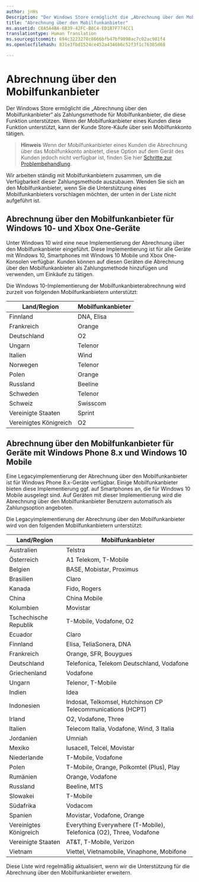 ```yaml
---
author: jnHs
Description: "Der Windows Store ermöglicht die „Abrechnung über den Mobilfunkanbieter“ als Zahlungsmethode für Mobilfunkanbieter, die diese Funktion unterstützen."
title: "Abrechnung über den Mobilfunkanbieter"
ms.assetid: C8A5A4BA-6B39-42FC-B8C4-ED1B7F774CC1
translationtype: Human Translation
ms.sourcegitcommit: 694c3223278c8666bfb47bf9898ac7c02ac981f4
ms.openlocfilehash: 831e3fbd1524ce452a4346b6c52f3f1c76385d68

---
```


# <a name="mobile-operator-billing"></a>Abrechnung über den Mobilfunkanbieter


Der Windows Store ermöglicht die „Abrechnung über den Mobilfunkanbieter“ als Zahlungsmethode für Mobilfunkanbieter, die diese Funktion unterstützen. Wenn der Mobilfunkanbieter eines Kunden diese Funktion unterstützt, kann der Kunde Store-Käufe über sein Mobilfunkkonto tätigen.

> **Hinweis**  Wenn der Mobilfunkanbieter eines Kunden die Abrechnung über das Mobilfunkkonto anbietet, diese Option auf dem Gerät des Kunden jedoch nicht verfügbar ist, finden Sie hier [Schritte zur Problembehandlung](http://go.microsoft.com/fwlink/p/?LinkId=523993).

Wir arbeiten ständig mit Mobilfunkanbietern zusammen, um die Verfügbarkeit dieser Zahlungsmethode auszubauen. Wenden Sie sich an den Mobilfunkanbieter, wenn Sie die Unterstützung eines Mobilfunkanbieters vorschlagen möchten, der unten in der Liste nicht aufgeführt ist.

## <a name="mobile-operator-billing-for-windows-10-and-xbox-one-devices"></a>Abrechnung über den Mobilfunkanbieter für Windows 10- und Xbox One-Geräte

Unter Windows 10 wird eine neue Implementierung der Abrechnung über den Mobilfunkanbieter eingeführt. Diese Implementierung ist für alle Geräte mit Windows 10, Smartphones mit Windows 10 Mobile und Xbox One-Konsolen verfügbar. Kunden können auf diesen Geräten die Abrechnung über den Mobilfunkanbieter als Zahlungsmethode hinzufügen und verwenden, um Einkäufe zu tätigen. 

Die Windows 10-Implementierung der Mobilfunkanbieterabrechnung wird zurzeit von folgenden Mobilfunkanbietern unterstützt:

| Land/Region  | Mobilfunkanbieter |
|-----------------|------------------|
| Finnland         | DNA, Elisa       |
| Frankreich          | Orange           |
| Deutschland         | O2               |
| Ungarn         | Telenor          |
| Italien           | Wind             |
| Norwegen          | Telenor          |
| Polen          | Orange           |
| Russland          | Beeline          |
| Schweden          | Telenor          |
| Schweiz     | Swisscom         |
| Vereinigte Staaten   | Sprint           |
| Vereinigtes Königreich  | O2               |

 

## <a name="mobile-operator-billing-for-windows-phone-8x-and-windows-10-mobile-devices"></a>Abrechnung über den Mobilfunkanbieter für Geräte mit Windows Phone 8.x und Windows 10 Mobile


Eine Legacyimplementierung der Abrechnung über den Mobilfunkanbieter ist für Windows Phone 8.x-Geräte verfügbar. Einige Mobilfunkanbieter bieten diese Implementierung ggf. auf Smartphones an, die für Windows 10 Mobile ausgelegt sind. Auf Geräten mit dieser Implementierung wird die Abrechnung über den Mobilfunkanbieter Benutzern automatisch als Zahlungsoption angeboten.

Die Legacyimplementierung der Abrechnung über den Mobilfunkanbieter wird von den folgenden Mobilfunkanbietern unterstützt:

| Land/Region       | Mobilfunkanbieter                                                   |
|----------------------|--------------------------------------------------------------------|
| Australien            | Telstra                                                            |
| Österreich              | A1 Telekom, T-Mobile                                               |
| Belgien              | BASE, Mobistar, Proximus                                           |
| Brasilien               | Claro                                                              |
| Kanada               | Fido, Rogers                                                       |
| China                | China Mobile                                                       |
| Kolumbien             | Movistar                                                           |
| Tschechische Republik       | T-Mobile, Vodafone, O2                                             |
| Ecuador              | Claro                                                              |
| Finnland              | Elisa, TeliaSonera, DNA                                            |
| Frankreich               | Orange, SFR, Bouygues                                              |
| Deutschland              | Telefonica, Telekom Deutschland, Vodafone                          |
| Griechenland               | Vodafone                                                           |
| Ungarn              | Telenor, T-Mobile                                                  |
| Indien                | Idea                                                               |
| Indonesien            | Indosat, Telkomsel, Hutchinson CP Telecommunications (HCPT)        |
| Irland              | O2, Vodafone, Three                                                |
| Italien                | Telecom Italia, Vodafone, Wind, 3 Italia                           |
| Jordanien               | Umniah                                                             |
| Mexiko               | Iusacell, Telcel, Movistar                                         |
| Niederlande          | T-Mobile, Vodafone                                                 |
| Polen               | T-Mobile, Orange, Polkomtel (Plus), Play                           |
| Rumänien              | Orange, Vodafone                                                   |
| Russland               | Beeline, MTS                                                       |
| Slowakei             | T-Mobile                                                           |
| Südafrika         | Vodacom                                                            |
| Spanien                | Movistar, Vodafone, Orange                                         |
| Vereinigtes Königreich       | Everything Everywhere (T-Mobile), Telefonica (O2), Three, Vodafone |
| Vereinigte Staaten        | AT&T, T-Mobile, Verizon                                    |
| Vietnam              | Viettel, Vietnamobile, Vinaphone, Mobifone                         |

 

Diese Liste wird regelmäßig aktualisiert, wenn wir die Unterstützung für die Abrechnung über den Mobilfunkanbieter erweitern.

 

 







<!--HONumber=Dec16_HO2-->


